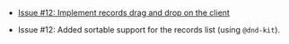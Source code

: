 <!--
 @since 2025.06.11, 22:32
 @changed 2025.06.11, 22:32
-->

- [Issue #12: Implement records drag and drop on the client](https://github.com/lilliputten/takemycode-dynamic-list/issues/12)

- Issue #12: Added sortable support for the records list (using `@dnd-kit`).


